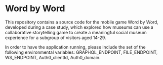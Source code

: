 # Word by Word 

This repository contains a source code for the mobile game Word by Word, developed during a case study, which explored how museums can use a collaborative storytelling game to create a meaningful social museum experience for a subgroup of visitors aged 14-29.

In order to have the application running, please include the set of the following environmental variables:
GRAPHQL_ENDPOINT, FILE_ENDPOINT, WS_ENDPOINT, Auth0_clientId, Auth0_domain.

